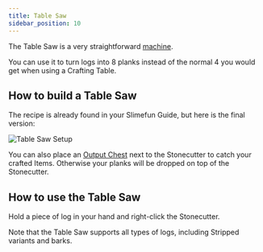 ```yaml
---
title: Table Saw
sidebar_position: 10
---
```


The Table Saw is a very straightforward [machine](/docs/Slimefun/Basic-Machines).

You can use it to turn logs into 8 planks instead of the normal 4 you would get when using a Crafting Table.

## How to build a Table Saw

The recipe is already found in your Slimefun Guide, but here is the final version:

![Table Saw Setup](https://raw.githubusercontent.com/TheBusyBiscuit/Slimefun4-Wiki/master/images/multiblock-table-saw.png)

You can also place an [Output Chest](Output-Chest) next to the Stonecutter to catch your crafted Items. Otherwise your planks will be dropped on top of the Stonecutter.

## How to use the Table Saw

Hold a piece of log in your hand and right-click the Stonecutter.

Note that the Table Saw supports all types of logs, including Stripped variants and barks.
